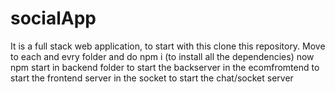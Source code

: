 # socialApp
It is a full stack web application, to start with this clone this repository.
Move to each and evry folder and do npm i (to install all the dependencies)
now npm start
in backend folder to start the backserver
in the ecomfromtend to start the frontend server
in the socket to start the chat/socket server
